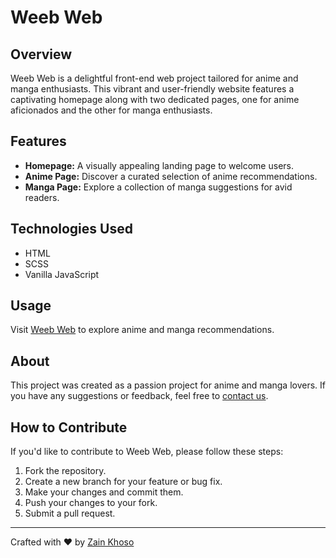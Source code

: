 # Weeb Web

## Overview

Weeb Web is a delightful front-end web project tailored for anime and manga enthusiasts. This vibrant and user-friendly website features a captivating homepage along with two dedicated pages, one for anime aficionados and the other for manga enthusiasts.

## Features

- **Homepage:** A visually appealing landing page to welcome users.
- **Anime Page:** Discover a curated selection of anime recommendations.
- **Manga Page:** Explore a collection of manga suggestions for avid readers.

## Technologies Used

- HTML
- SCSS
- Vanilla JavaScript

## Usage

Visit [Weeb Web](https://weeb-web-zain.netlify.app/) to explore anime and manga recommendations.

## About

This project was created as a passion project for anime and manga lovers. If you have any suggestions or feedback, feel free to [contact us](zain.khoso.dev@gmail.com).

## How to Contribute

If you'd like to contribute to Weeb Web, please follow these steps:

1. Fork the repository.
2. Create a new branch for your feature or bug fix.
3. Make your changes and commit them.
4. Push your changes to your fork.
5. Submit a pull request.

---

Crafted with ❤️ by [Zain Khoso](https://github.com/Zain-Khoso)


